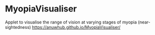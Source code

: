 # MyopiaVisualiser
Applet to visualise the range of vision at varying stages of myopia (near-sightedness)
https://anuwhub.github.io/MyopiaVisualiser/
